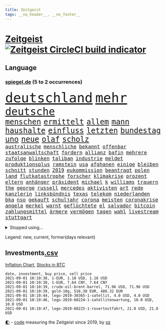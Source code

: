```yaml
---
title: Zeitgeist
tags: __no_header__, __no_footer__
---
```


# [Zeitgeist](https://oliz.io/zeitgeist/) [![Zeitgeist CircleCI build indicator](https://circleci.com/gh/ooz/zeitgeist.svg?style=shield)](https://circleci.com/gh/ooz/zeitgeist)

## Language

<h3><a href="https://www.spiegel.de" target="_blank">spiegel.de</a> (5 to 2 occurrences)</h3>
<p style="font-family:monospace">
<span style="font-size:32pt"><a href="news_links.html#deutschland" class="current">deutschland</a></span>
<span style="font-size:32pt"><a href="news_links.html#mehr" class="current">mehr</a></span>
<br>
<span style="font-size:25pt"><a href="news_links.html#deutsche" class="current">deutsche</a></span>
<br>
<span style="font-size:18pt"><a href="news_links.html#menschen" class="current">menschen</a></span>
<span style="font-size:18pt"><a href="news_links.html#ermittelt" class="current">ermittelt</a></span>
<span style="font-size:18pt"><a href="news_links.html#allem" class="current">allem</a></span>
<span style="font-size:18pt"><a href="news_links.html#mann" class="current">mann</a></span>
<span style="font-size:18pt"><a href="news_links.html#haushalte" class="current">haushalte</a></span>
<span style="font-size:18pt"><a href="news_links.html#einfluss" class="current">einfluss</a></span>
<span style="font-size:18pt"><a href="news_links.html#letzten" class="current">letzten</a></span>
<span style="font-size:18pt"><a href="news_links.html#bundestag" class="current">bundestag</a></span>
<span style="font-size:18pt"><a href="news_links.html#uno" class="current">uno</a></span>
<span style="font-size:18pt"><a href="news_links.html#neue" class="current">neue</a></span>
<span style="font-size:18pt"><a href="news_links.html#olaf" class="current">olaf</a></span>
<span style="font-size:18pt"><a href="news_links.html#scholz" class="current">scholz</a></span>
<br>
<span style="font-size:12pt"><a href="news_links.html#australische" class="current">australische</a></span>
<span style="font-size:12pt"><a href="news_links.html#menschliche" class="new">menschliche</a></span>
<span style="font-size:12pt"><a href="news_links.html#bekannt" class="current">bekannt</a></span>
<span style="font-size:12pt"><a href="news_links.html#offenbar" class="current">offenbar</a></span>
<span style="font-size:12pt"><a href="news_links.html#staatsanwaltschaft" class="current">staatsanwaltschaft</a></span>
<span style="font-size:12pt"><a href="news_links.html#fordern" class="current">fordern</a></span>
<span style="font-size:12pt"><a href="news_links.html#allianz" class="current">allianz</a></span>
<span style="font-size:12pt"><a href="news_links.html#bafin" class="current">bafin</a></span>
<span style="font-size:12pt"><a href="news_links.html#mehrere" class="current">mehrere</a></span>
<span style="font-size:12pt"><a href="news_links.html#zufolge" class="current">zufolge</a></span>
<span style="font-size:12pt"><a href="news_links.html#blinken" class="current">blinken</a></span>
<span style="font-size:12pt"><a href="news_links.html#taliban" class="current">taliban</a></span>
<span style="font-size:12pt"><a href="news_links.html#industrie" class="current">industrie</a></span>
<span style="font-size:12pt"><a href="news_links.html#meldet" class="current">meldet</a></span>
<span style="font-size:12pt"><a href="news_links.html#produktionsplus" class="new">produktionsplus</a></span>
<span style="font-size:12pt"><a href="news_links.html#ramstein" class="current">ramstein</a></span>
<span style="font-size:12pt"><a href="news_links.html#usa" class="current">usa</a></span>
<span style="font-size:12pt"><a href="news_links.html#afghanen" class="current">afghanen</a></span>
<span style="font-size:12pt"><a href="news_links.html#einige" class="current">einige</a></span>
<span style="font-size:12pt"><a href="news_links.html#bleiben" class="current">bleiben</a></span>
<span style="font-size:12pt"><a href="news_links.html#schnitt" class="current">schnitt</a></span>
<span style="font-size:12pt"><a href="news_links.html#stunden" class="current">stunden</a></span>
<span style="font-size:12pt"><a href="news_links.html#2019" class="current">2019</a></span>
<span style="font-size:12pt"><a href="news_links.html#eukommission" class="current">eukommission</a></span>
<span style="font-size:12pt"><a href="news_links.html#beantragt" class="current">beantragt</a></span>
<span style="font-size:12pt"><a href="news_links.html#polen" class="current">polen</a></span>
<span style="font-size:12pt"><a href="news_links.html#land" class="current">land</a></span>
<span style="font-size:12pt"><a href="news_links.html#flutkatastrophe" class="current">flutkatastrophe</a></span>
<span style="font-size:12pt"><a href="news_links.html#forscher" class="current">forscher</a></span>
<span style="font-size:12pt"><a href="news_links.html#klimakrise" class="current">klimakrise</a></span>
<span style="font-size:12pt"><a href="news_links.html#prozent" class="current">prozent</a></span>
<span style="font-size:12pt"><a href="news_links.html#eltern" class="current">eltern</a></span>
<span style="font-size:12pt"><a href="news_links.html#anhänger" class="current">anhänger</a></span>
<span style="font-size:12pt"><a href="news_links.html#präsident" class="current">präsident</a></span>
<span style="font-size:12pt"><a href="news_links.html#michael" class="current">michael</a></span>
<span style="font-size:12pt"><a href="news_links.html#k" class="current">k</a></span>
<span style="font-size:12pt"><a href="news_links.html#williams" class="current">williams</a></span>
<span style="font-size:12pt"><a href="news_links.html#trauern" class="current">trauern</a></span>
<span style="font-size:12pt"><a href="news_links.html#the" class="current">the</a></span>
<span style="font-size:12pt"><a href="news_links.html#george" class="current">george</a></span>
<span style="font-size:12pt"><a href="news_links.html#russell" class="current">russell</a></span>
<span style="font-size:12pt"><a href="news_links.html#mercedes" class="current">mercedes</a></span>
<span style="font-size:12pt"><a href="news_links.html#aktivisten" class="current">aktivisten</a></span>
<span style="font-size:12pt"><a href="news_links.html#art" class="current">art</a></span>
<span style="font-size:12pt"><a href="news_links.html#rede" class="current">rede</a></span>
<span style="font-size:12pt"><a href="news_links.html#kanzlerin" class="current">kanzlerin</a></span>
<span style="font-size:12pt"><a href="news_links.html#linksbündnis" class="new">linksbündnis</a></span>
<span style="font-size:12pt"><a href="news_links.html#texas" class="current">texas</a></span>
<span style="font-size:12pt"><a href="news_links.html#telekom" class="current">telekom</a></span>
<span style="font-size:12pt"><a href="news_links.html#niederlanden" class="current">niederlanden</a></span>
<span style="font-size:12pt"><a href="news_links.html#bka" class="current">bka</a></span>
<span style="font-size:12pt"><a href="news_links.html#nso" class="current">nso</a></span>
<span style="font-size:12pt"><a href="news_links.html#gekauft" class="current">gekauft</a></span>
<span style="font-size:12pt"><a href="news_links.html#schuljahr" class="current">schuljahr</a></span>
<span style="font-size:12pt"><a href="news_links.html#corona" class="current">corona</a></span>
<span style="font-size:12pt"><a href="news_links.html#meisten" class="current">meisten</a></span>
<span style="font-size:12pt"><a href="news_links.html#coronakrise" class="current">coronakrise</a></span>
<span style="font-size:12pt"><a href="news_links.html#angela" class="current">angela</a></span>
<span style="font-size:12pt"><a href="news_links.html#merkel" class="current">merkel</a></span>
<span style="font-size:12pt"><a href="news_links.html#warnt" class="current">warnt</a></span>
<span style="font-size:12pt"><a href="news_links.html#geflüchtete" class="current">geflüchtete</a></span>
<span style="font-size:12pt"><a href="news_links.html#el" class="current">el</a></span>
<span style="font-size:12pt"><a href="news_links.html#salvador" class="new">salvador</a></span>
<span style="font-size:12pt"><a href="news_links.html#bitcoin" class="current">bitcoin</a></span>
<span style="font-size:12pt"><a href="news_links.html#zahlungsmittel" class="current">zahlungsmittel</a></span>
<span style="font-size:12pt"><a href="news_links.html#ärmere" class="current">ärmere</a></span>
<span style="font-size:12pt"><a href="news_links.html#vermögen" class="current">vermögen</a></span>
<span style="font-size:12pt"><a href="news_links.html#tagen" class="current">tagen</a></span>
<span style="font-size:12pt"><a href="news_links.html#wahl" class="current">wahl</a></span>
<span style="font-size:12pt"><a href="news_links.html#livestream" class="current">livestream</a></span>
<span style="font-size:12pt"><a href="news_links.html#stuttgart" class="current">stuttgart</a></span>
</p>
<details>
<summary>Stopped using...</summary>
<p class="former" style="font-size:12pt">
unserem(321) ausgang(320) diskussion(320) getan(320) gewissen(320) lisa(320) scheinen(320) arbeitsplatz(319) beleidigungen(319) elefanten(319) kollegen(319) luis(319) missachtet(319) scheidet(319) taten(319) versorgt(319) vision(319) wolfgang(319) erstaunlich(318) extreme(318) haftstrafe(318) ronald(318) sperre(318) verlegt(318) vorschläge(318) beschwerde(317) blicken(317) explodieren(317) freiheitsstrafe(317) gaga(317) grenzen(317) maß(317) tiktok(317) tweet(317) versehentlich(317) zweitligist(317) äußerst(317) aufregung(316) coronainfektionen(316) dienen(316) erfahrung(316) favoriten(316) gekündigt(316) gerecht(316) meghan(316) monatelang(316) moore(316) planeten(316) talent(316) umwelt(316) uswirtschaft(316) wild(316) zustand(316) augsburg(315) ausflug(315) autofahrerin(315) coronalockdown(315) funktioniert(315) komplizen(315) lager(315) partys(315) podium(315) rollstuhl(315) serien(315) sexuelle(315) sohnes(315) usgericht(315) verfolgte(315) warentest(315) überprüft(315) 2017(314) aufhebung(314) betrug(314) brettspiele(314) drohte(314) erneute(314) feier(314) finanziell(314) fuß(314) gedauert(314) geistliche(314) mutige(314) obama(314) positive(314) spiels(314) verbringen(314) verletzung(314) vorsitzende(314) wahlbetrug(314) anruf(313) ausbruch(313) coronaschnelltests(313) ehefrau(313) gast(313) herzogin(313) informieren(313) lunge(313) moderna(313) schweden(313) trägt(313) verfassungsschutz(313) verschiebt(313) verstößen(313) werkzeug(313) woran(313) annehmen(312) arbeitsplätze(312) beachten(312) befand(312) beschädigt(312) brauchte(312) brown(312) entsteht(312) gefährden(312) heran(312) mahnt(312) nationalspieler(312) ruhm(312) schatten(312) schwangerschaft(312) schwedischen(312) verdächtiger(312) weltgesundheitsorganisation(312) bestellt(311) brinkhaus(311) chinesische(311) coronainfizierte(311) doppelt(311) erfolge(311) gipfel(311) historische(311) klimawandels(311) künftigen(311) lieben(311) mut(311) ralph(311) regisseurin(311) schwierigen(311) spur(311) unionsfraktionschef(311) vorstandschef(311) österreichische(311) aufruf(310) bundespolizei(310) elektroauto(310) flüchten(310) fußballprofi(310) geburt(310) gestrichen(310) gewaltige(310) irans(310) medikamente(310) normalität(310) oma(310) parlamentswahl(310) rechtfertigt(310) registriert(310) schwangere(310) teamkollegen(310) zurzeit(310) üben(310) überlegen(310) attila(309) bull(309) entscheidende(309) entschuldigen(309) erfolgreicher(309) hildmann(309) jedem(309) jüngeren(309) kippe(309) medikament(309) nawalnys(309) oppositionelle(309) promis(309) ringt(309) schlagzeilen(309) smith(309) sprang(309) valley(309) zusammenarbeit(309) zwillinge(309) öfter(309) aggressive(308) belasten(308) figuren(308) gewässern(308) laura(308) michelle(308) peru(308) ratgeberkolumne(308) schwarzwald(308) sechsten(308) shutdown(308) spektakulär(308) südkorea(308) wuhan(308) b(307) chefin(307) häufen(307) klimaschützer(307) konzentrieren(307) negativ(307) rassistischer(307) trauen(307) 52(306) barack(306) demonstrationen(306) erbe(306) geländewagen(306) lakers(306) leitet(306) nba(306) optimistisch(306) orbán(306) publikum(306) razzien(306) schmerzen(306) skepsis(306) strafe(306) update(306) viktor(306) boden(305) djokovic(305) eliten(305) ermittlern(305) perfekte(305) selben(305) strikte(305) tatverdächtigen(305) digitalen(304) gefühle(304) gründung(304) jahresbeginn(304) radikale(304) rollen(304) zusammenhalt(304) zwischenzeitlich(304) eilish(303) extremen(303) jennifer(303) nerven(303) politologe(303) saarland(303) schlechtes(303) schwanger(303) verlauf(303) verspätung(303) beschuldigten(302) beschäftigen(302) disney+(302) distanziert(302) erschöpft(302) grundgesetz(302) inszenierung(302) kluge(302) lernt(302) loswerden(302) match(302) transporter(302) wirecardskandal(302) aufgetreten(301) bekamen(301) feuerwehrmann(301) kanzlerschaft(301) maximilian(301) nachricht(301) psychologin(301) setzten(301) verbindet(301) verkehrsunfall(301) dennis(300) dominanz(300) negative(300) risiken(300) schnellen(300) testet(300) volle(300) wien(300) änderungen(300) 17jährigen(299) aufstellen(299) projekt(299) spotify(299) 2030(298) aufarbeitung(298) demokratische(298) erkrankten(298) störung(298) aktie(297) apotheken(297) bgh(297) eindämmung(297) erleidet(297) falle(297) gaben(297) journalistin(297) kate(297) rivale(297) usrepräsentantenhaus(297) zusammenstoß(297) 2006(296) beiträge(296) gabriel(296) kippt(296) lkw(296) prompt(296) ryan(296) verbessern(296) alice(295) ansteckend(295) aufstand(295) mick(295) 40000(294) arminia(294) ergebnissen(294) gemeinsames(294) überleben(293) bach(292) coronaviruspandemie(292) strengen(292) überraschenden(292) begeben(291) general(291) milliardenhöhe(291) patzer(291) englands(290) erfassen(290) feuert(290) verzeihung(290) bangkok(289) hafen(289) tennisspieler(289) betreibt(288) eigenes(288) freiwilligen(288) jacob(288) kräfte(288) syrer(288) wünsche(288) automatisch(287) insolvenz(287) jungs(287) schneiden(287) steigern(287) tansania(287) telegram(287) tinder(287) aufgaben(286) hausarrest(286) startups(286) untergebracht(286) kandidieren(285) unsicher(285) anstiftung(284) coronaauflagen(284) langzeitfolgen(284) präsidentenwahl(284) 19jähriger(283) insolvenzen(283) krisen(283) stürzen(283) zählte(283) gegenzug(282) kassieren(282) schönste(282) kandidatur(281) revanche(281) royale(281) sprung(281) tony(281) bewältigen(280) hinweis(280) pleitewelle(280) vereidigt(280) 2009(279) apples(279) angeboten(278) angewiesen(278) sicherheitsgesetz(278) thüringer(278) erforscht(276) erhöhung(276) fußballweltmeister(276) immens(276) dauert(275) erprobt(275) intensivstation(275) unterhaltung(275) vorgenommen(273) afrikas(272) geist(272) sank(272) tanzen(272) herausforderungen(271) empfangen(270) unterbrochen(270) mittelpunkt(269) übereinstimmenden(268) segeln(267) 6000(266) kanadas(266) roethe(266) disziplin(265) gegenmaßnahmen(265) ferien(264) sicherheitsvorkehrungen(264) barth(263) kontert(263) weidel(262) dobrindt(261) empfänger(261) golfstar(261) schweine(261) zentimeter(261) panne(260) premiers(260) clooney(257) sammeln(257) spacex(257) hitler(255) strukturen(255) klarheit(254) verursachte(254) koblenz(253) kehren(252) podest(252) schadensersatz(251) theoretisch(251) herzinfarkt(250) prüfer(249) rückte(249) coronalockerungen(247) page(247) reif(245) rächen(245) jessica(243) unfällen(243) ärmelkanal(243) einreiseregeln(242) handgranate(242) adolf(241) brachten(240) strahlt(240) astrazenecaimpfstoff(239) bunt(239) hassan(239) durchhalten(238) heimatstadt(238) clever(236) drinnen(233) ehrt(233) ios(233) hungern(232) inhaftierung(232) spannung(232) spielende(230) unternehmerin(230) sms(229) kopfverletzungen(227) norditalien(226) priorisierung(225) straflager(225) ausgegangen(223) urlaubsinsel(223) überschatten(221) hacken(220) monarchin(220) commerzbank(219) unterschrift(218) trainers(216) verbraucht(216) extra(213) westdeutschland(211) exprofi(209) währung(209) amazons(207) südafrikanischen(207) verliehen(207) absolvieren(206) häusern(206) glasgow(205) turnerin(205) 160000(204) fotografiert(204) fotostrecke(204) schuf(203) fragwürdigen(202) ussender(202) fuhren(201) unterscheidet(201) abouchakerprozess(200) peilt(200) umarmung(200) offline(199) regierungsbeteiligung(199) ausflüge(198) management(198) anreize(197) entsprechenden(197) mediatorin(196) sprengkörper(196) karriereende(195) desinformation(193) bundesweiten(192) total(189) abreise(188) tierschutz(188) ungemütlich(188) abberufen(187) auge(187) geschrumpft(187) behindern(186) iii(186) impfpass(186) stürze(186) börsengang(183) panzer(183) beurlaubt(182) walterborjans(182) anfeindungen(181) elektronischen(180) impfschutz(180) myanmars(180) militärjunta(179) magische(178) italiener(177) neuanfang(176) angriffs(174) vereint(173) autokonzern(172) containerschiff(172) fluggesellschaft(172) j(172) indigenen(171) arroganz(170) kaffee(170) mitgebracht(169) oprah(169) winfrey(169) günstig(167) verstörend(166) atemnot(165) beeindruckt(165) kritischer(165) typ(165) schlangenlinien(164) zwangspause(164) verbots(162) buffett(161) warren(161) katalanen(158) meteorologen(158) zdfintendant(156) ärmsten(156) datum(155) premierministerin(155) südosten(155) wilderer(155) redaktion(154) adams(153) coronarestriktionen(152) einsätzen(152) reha(151) sagten(151) südamerika(151) anziehen(150) rinder(150) ukrainischen(150) happy(149) unverantwortlich(149) angefeindet(148) bargeld(147) sicherheitslücke(146) disqualifikation(144) dopingtests(144) ermittlungsverfahren(144) dingen(142) geschäftsgebaren(142) reformieren(142) verbotenen(142) prostituierte(141) sexuellem(141) dosb(140) sportbund(140) long(138) methan(138) nordwesten(138) rekordtief(136) einladen(135) streaming(135) vehement(135) witwe(135) regionale(133) luftfilter(132) fonds(130) käse(130) drittstaaten(128) ever(128) given(127) kubicki(126) altersgruppe(125) gew(124) querdenkerdemos(124) zugunglück(124) abkühlung(123) karsten(123) gewalttat(122) nett(122) schwimmstar(120) uneins(120) zunehmen(120) fasst(119) nordmazedonien(119) zwischenfall(118) ferdinand(117) inland(117) rückzahlung(117) verwirrt(117) umständen(116) club(115) pcrtests(115) sloweniens(115) geplanter(114) campingplatz(113) zufriedener(113) versammlungsverbote(112) zugreifen(112) öffneten(112) gauland(111) krisenland(110) klagte(109) verkünden(109) erwachsen(108) geschleudert(108) niemandem(108) komme(107) abwarten(106) militärische(106) vorbehalt(106) völkische(106) 31jährigen(105) außenministers(105) disziplinen(105) institute(105) kubanische(105) massentests(105) positivem(105) simone(105) unschlagbar(105) nördlich(104) haaren(102) verlieben(102) versprochenen(102) abgefeuert(101) cdukanzlerkandidaten(101) durchsuchung(101) eingebracht(100) moldau(100) ausgehen(99) stromerzeugung(99) gefängnisstrafen(97) vierjähriger(97) querdenkerbewegung(96) spdchef(96) spiegelanalyse(96) crystal(94) reiter(94) rentnern(94) ungeliebten(94) disziplinarkammer(93) gastronomen(93) referendum(93) färbt(92) heilpraktikerin(92) angereist(91) düsteres(91) populistischen(91) set(91) 48jähriger(90) ankam(90) aussetzung(90) beworfen(90) familienurlaub(90) libyens(90) maaßens(90) argentinische(89) asphalt(89) durchbruch(89) geburten(89) absolute(88) israelischer(88) mutiger(88) reguläre(88) reife(88) vorfahren(88) vorgeschrieben(88) alleinerziehende(87) ausgezählt(87) bailey(87) fußballbundesligisten(87) nsdap(87) obamas(87) tattoos(87) bearbeitet(86) kaufte(86) 800(85) highlight(85) mentale(85) olympiamedaillen(85) saunders(85) abspaltung(84) agnes(84) bayerkonzern(84) bundesfinanzhof(84) hebamme(84) hinzu(84) maier(84) pop(84) legal(83) quartalsverlust(83) sächsische(83) autofahrern(82) einzel(82) erholen(82) kurzstreckenflüge(82) neunjähriger(82) ängste(82) 110000(81) anlaufen(81) farbton(81) hergestellte(81) hilbert(81) malen(81) mixed(81) olympischem(81) down(80) psyche(80) westbrook(80) abgeschrieben(79) angeschlagene(79) brutalität(79) doppelbesteuerung(79) forscherin(79) leonie(79) tendenzen(79) beweist(78) einwanderer(78) interaktiven(78) lehnte(78) zurückgeschickt(78) cnn(77) empfängerinnen(77) absoluten(76) dynamik(76) eingestehen(76) hilflos(76) landesliste(76) plagiatsvorwürfe(76) tanker(76) treffern(76) videoplattform(76) wettkampf(76) auflösen(75) bezeichnen(75) eisschild(75) messern(75) offengelegt(75) schweinen(75) nass(74) verwandeln(74) weitreichend(74) 47jähriger(73) basieren(73) immunisierungsquote(73) reserve(73) abschieben(72) biles(72) gemischte(72) müll(72) viking(72) biergarten(71) cduspitzenkandidat(71) hummels(71) telefonnummern(71) unglaublichen(71) unionskanzlerkandidaten(71) untersuchungsbericht(71) ausgestellt(70) fox(70) honorare(70) inspirieren(70) olympiapremiere(70) oppositionsführerin(70) positionierte(70) regenbogenfarben(70) teamleiter(70) zweifelhaften(70) appentwickler(69) ausgrenzen(69) ernennt(69) gräbt(69) milliardärs(69) nachweisen(69) schmetterlinge(69) serbien(69) toptalent(69) alaba(68) alibi(68) county(68) deutschlandachter(68) essens(68) hit(68) lydia(68) nashörner(68) südtirol(68) geordnet(67) heiß(67) rudern(67) schultern(67) tarife(67) trainingslager(67) verhungern(67) wahlkampfendspurt(67) quatsch(66) tuchels(66) wohngebäude(66) angeblichem(65) bundesfinanzminister(65) getäuscht(65) mafiaboss(65) matchbälle(65) ocean(65) zentralbank(65) absehbare(64) angebracht(64) entschärfen(64) qantas(64) sicherste(64) 86(63) annamaria(63) auktionshäuser(63) australier(63) clanchef(63) ferchichi(63) frühzeitig(63) gelenkt(63) regens(63) umfassende(63) warschauer(63) ausländern(62) fleischkonzern(62) geleitet(62) seither(62) staatspräsidenten(62) verseucht(62) anführer(61) forscherinnen(61) hierarchie(61) kriegswaffen(61) qualifizierte(61) sifan(61) zufluchtsort(61) kältesten(60) onlineplattform(60) verbliebene(60) vetter(60) abstände(59) squad(59) tierärzte(59) abbildungen(58) ausnahme(58) bachef(58) berlinreinickendorf(58) gerichten(58) hochwasserschutz(58) südchinesisches(58) verkohlte(58) vizeministerpräsident(58) zeug(58) akkreditierung(56) erfolgreiches(56) ilke(56) nicaragua(56) novak(56) ortega(56) veränderung(56) vormittag(56) ben(55) campo(55) kinderleichen(55) nutztieren(55) pionier(55) schimpft(55) belastung(54) extremer(54) favoritinnen(54) impfzertifikate(54) irritationen(54) befeuert(53) bolt(53) coronadeltavariante(53) guido(53) imposante(53) ordentlich(53) summer(53) banes(52) bratwurst(52) darknet(52) eifel(52) hybrid(52) intimität(52) pflegte(52) schließungen(52) scooterunfall(52) jacinda(51) kriegsgefangene(51) neuseelands(51) olympiagold(51) strobl(51) urteilte(51) verwandten(51) wanken(51) amthor(50) außenseiterin(50) castillo(50) deltamutation(50) einwohnern(50) hollywoodstar(50) kirchen(50) olympischer(50) 49jähriger(49) ausgeübt(49) betriebssystem(49) weltall(49) canadier(48) jahrelange(48) ostwestfalen(48) ressort(48) sortieren(48) brot(47) djoković(47) künstlern(47) motivieren(47) petflaschen(47) schwangeren(47) spontan(47) umwirbt(47) alltagshelden(46) gefangenen(46) aufprall(45) aufregendsten(45) defender(45) kollidiert(45) kriegsherr(45) malaika(45) mihambo(45) ruiniert(45) schienennetz(45) steven(45) weitspringerin(45) weitsprung(45) coronaschutzmaßnahmen(44) motoren(44) schimpfte(44) wahlkampfthema(44) aline(43) bewältigung(43) herstellen(43) kontinuierlich(43) spielberg(43) verbotene(43) besuchte(42) küsten(42) norm(42) produktionsfirma(42) verbrennern(42) 1300(41) entmachteten(41) jeweiligen(41) kinderbüchertipps(41) köpfe(41) rückstau(41) ukrainer(41) usain(41) verprügelte(41) verwandelte(41) vordergrund(41) wetterbedingungen(41) afghanistanrückkehrer(40) grenzschließungen(40) kummer(40) stettin(40) rapperin(39) veranstaltet(39) zugezogen(39) antike(38) frühestens(38) russen(38) schmutzige(38) spürbaren(38) unesco(38) welterbe(38) aiwangers(37) moris(37) tiefflug(37) zusatzeinnahmen(37) bbcreporter(36) geplündert(36) gesungen(36) kopiert(36) lehrergewerkschaft(36) verfügen(36) voigt(36) 1996(35) aggression(35) alternden(35) eddy(35) kofferraum(35) passagen(35) robinhood(35) staatsanwaltschaften(35) tampa(35) unbeschwert(35) auszeit(34) champagner(34) parlamentarische(34) reiserückkehrer(34) schnellsten(34) bemängeln(33) dfbpokals(33) intuitiv(33) zuma(33) krönung(32) dunkle(31) gewartet(31) hilfslieferungen(31) larry(31) mittendrin(31) patrouille(31) schillerndsten(31) sicherheitsleute(31) slowenien(31) verkürzte(31) ätna(31) kathy(30) medizinischer(30) missbrauchsfall(30) plagiatsjäger(30) plagiatsverdacht(30) spielplatz(30) textstellen(30) trevor(30) vorläufige(30) batterien(29) insbesondere(29) onlinebroker(29) umfangreiche(29) anarchistische(28) cdurechtsaußen(28) gardasee(28) glückliche(28) grenzkontrollen(28) hauptdarsteller(28) iphonenutzer(28) katastrophenfall(28) sandra(28) stikochef(28) unglücksort(28) gelb(27) geplantem(27) persischen(27) querelen(27) schwein(27) spioniert(27) 33jährige(26) appellieren(26) bränden(26) einstufung(26) fußballturnier(26) kameramann(26) kubaner(26) medaillengewinner(26) no(26) einführung(25) fingerabdruck(25) schweizerin(25) sorgten(25) streaminganbieter(25) catania(24) kriegsgebieten(24) moïse(24) verweigerer(24) impfanmeldungen(23) polnischen(23) tags(23) winde(23) wunderschön(23) bangladesch(22) grömitz(22) halbfinalaus(22) markenrecht(22) schottischen(22) stromausfällen(22) allgemeinwissen(21) filmkritik(21) gelockt(21) glaubwürdig(21) imbiss(21) ramaphosa(21) spielzeugkonzern(21) wissenstest(21) beirut(20) buchen(20) entgleist(20) klimaprogramm(20) regelwerk(20) sandro(20) vereinbar(20) wetterextreme(20) dlrg(19) ngos(19) strafbefehl(19) wohnungsfenster(19) kontroverse(18) sportart(18) superspreadingevent(18) basketballer(17) bianca(17) gebannt(17) glich(17) jacobs(17) lies(17) stallion(17) thee(17) timing(17) entzieht(16) gehörten(16) komitee(16) megan(16) stellenausschreibung(16) stolberg(16) aufwärtstrend(15) fahrweise(15) gewichtheber(15) glänzen(15) löwen(15) wahlausschuss(15) zerstörten(15) judo(14) kajakvierer(14) komiker(14) laxe(14) liveblog(14) olympiaüberblick(14) rauhe(14) skateboarderin(14) sommerspielen(14) totalschaden(14) zuspitzen(14) baseball(13) geräten(13) kenne(13) martine(13) pflichtversicherung(13) verfassungsbeschwerden(13) versicherungspflicht(13) wellbrock(13) interaktive(12) krimis(12) recycelten(12) silverstone(12) verprellt(12) zuzubereiten(12) anschluss(11) berührung(11) betrunkene(11) fegt(11) flutgebiet(11) gibt's(11) hochwasseropfer(11) ungelöst(11) unterirdische(11) verwüsteten(11)
</p>
</details>
<p>Legend: <span class="new">new</span>, <span class="current">current</span>, <span class="former">former(days relevant)</span></p>

## Investments[.csv](investments.csv)

[Inflation Chart](https://inflationchart.com),
[Stocks in BTC](https://stonksinbtc.xyz/)

```
date, investment, buy price, sell price
2021-09-01 10:10:38, 1-EUR, 1.18 USD, 1.18 USD
2021-09-01 10:10:38, 1-EUR, 7.64 CNY, 7.64 CNY
2021-09-01 10:10:39, crude-oil-brent-barrel, 71.96 USD, 71.96 USD
2021-09-01 10:10:39, gold-10g, 516.38 EUR, 488.32 EUR
2021-09-01 10:10:44, lego-2019-30365-1-satellit, 4.0 USD, 4.0 USD
2021-09-01 10:10:46, lego-2019-60224-1-satellitenwartung, 10.0 USD, 10.0 USD
2021-09-01 10:10:47, lego-2019-60225-1-rovertestfahrt, 21.0 USD, 21.0 USD
```

<footer>
<a href="javascript:toggleTheme()" class="nav">🌓</a>
- <a href="https://github.com/ooz/zeitgeist">code</a> measuring the Zeitgeist since 2019, by <a href="https://oliz.io">oz</a>
</footer>
